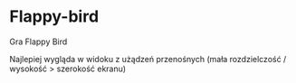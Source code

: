 # Flappy-bird
Gra Flappy Bird

Najlepiej wygląda w widoku z użądzeń przenośnych (mała rozdzielczość / wysokość > szerokość ekranu)
